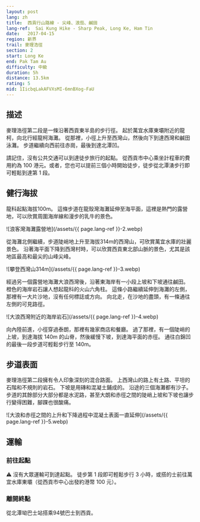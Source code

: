 ```yaml
---
layout: post
lang: zh
title:  西貢行山路線 - 尖峰、浪茄、鹹田
lang-ref:  Sai Kung Hike - Sharp Peak, Long Ke, Ham Tin
date:   2017-04-15
region: 新界
trail: 麥理浩徑
section: 2
start: Long Ke
end: Pak Tam Au
difficulty: 中級
duration: 5h
distance: 13.5km
rating: 5
mid: 1IicbqLakAFVXsMI-6mnBXog-FaU
---
```

## 描述

麥理浩徑第二段是一條沿著西貢東半島的步行徑。 起於萬宜水庫東壩附近的龍柯，向北行經龍柯海灘。 從那裡，小徑上升至西灣山，然後向下到達西灣和鹹田泳灘。 步道繼續向西前往赤崗，最後到達北潭凹。

請記住，沒有公共交通可以到達徒步旅行的起點。 從西貢市中心乘坐計程車的費用約為 100 港元。或者，您也可以提前三個小時開始徒步，徒步從北潭湧步行即可輕鬆到達第 1 段。

## 健行海拔

龍科起點海拔100m。 這條步道在龍殼灣海灘延伸至海平面，這裡是熱門的露營地，可以欣賞周圍海岸線和漫步的乳牛的景色。

![浪客灣海灘露營地](/assets/{{ page.lang-ref }}-2.webp)

從海灘北側繼續，步道陡峭地上升至海拔314m的西灣山，可欣賞萬宜水庫的壯麗景色。 沿著海平面下降到西灣村時，可以欣賞西貢東北部山脈的景色，尤其是該地區最高和最尖的山峰尖峰。

![攀登西灣山314m](/assets/{{ page.lang-ref }}-3.webp)

經過另一個露營地海灘大浪西灣後，沿著東海岸有一小段上坡和下坡通往鹹田。 橙色的海岸岩石讓人想起龍科的火山六角柱。 這條小路繼續延伸到海灘的左側，那裡有一大片沙地，沒有任何標誌或方向。 向北走，在沙地的盡頭，有一條通往左側的可見路徑。

![大浪西灣附近的海岸岩石](/assets/{{ page.lang-ref }}-4.webp)

向內陸前進，小徑穿過泰朗，那裡有幾家商店和餐廳。 過了那裡，有一個陡峭的上坡，到達海拔 140m 的山脊，然後緩慢下坡，到達海平面的赤徑。 通往白錦凹的最後一段步道可輕鬆步行至 140m。

## 步道表面

麥理浩徑第二段擁有令人印象深刻的混合路面。 上西灣山的路上有土路、平坦的石階和不規則的岩石。 下坡是用磚和混凝土鋪成的。 沿途的三個海灘都有沙子。 步道的其餘部分大部分都是水泥路，甚至大朗和赤徑之間的陡峭上坡和下坡也讓步行變得困難，腳踝也很酸痛。

![大浪和赤徑之間的上升和下降過程中混凝土表面一直延伸](/assets/{{ page.lang-ref }}-5.webp)

## 運輸

### 前往起點

⚠ 沒有大眾運輸可到達起點。 徒步第 1 段即可輕鬆步行 3 小時，或搭的士前往萬宜水庫東壩（從西貢市中心出發約港幣 100 元）。

### 離開終點

從北潭坳巴士站搭乘94號巴士到西貢。